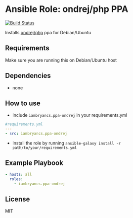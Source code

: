 # Ansible Role: ondrej/php PPA

[![Build Status](https://travis-ci.org/iambryancs/ansible-role-ppa-ondrej.svg?branch=master)](https://travis-ci.org/iambryancs/ansible-role-ppa-ondrej)

Installs [ondrej/php](https://launchpad.net/~ondrej/+archive/ubuntu/php) ppa for Debian/Ubuntu

## Requirements
Make sure you are running this on Debian/Ubuntu host

## Dependencies
- none

## How to use
* Include `iambryancs.ppa-ondrej` in your requirements.yml
```yml
#requirements.yml
---
- src: iambryancs.ppa-ondrej
```
* Install the role by running `ansible-galaxy install -r path/to/your/requirements.yml`

## Example Playbook
```yml
- hosts: all
  roles: 
    - iambryancs.ppa-ondrej
```
## License
MIT
